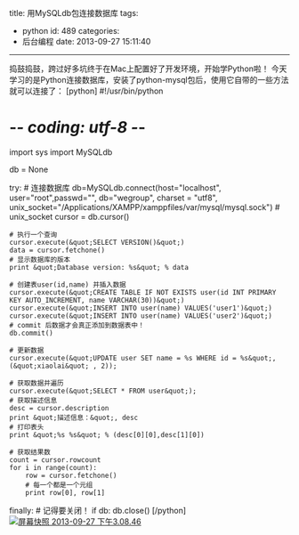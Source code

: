 title: 用MySQLdb包连接数据库
tags:
  - python
id: 489
categories:
  - 后台编程
date: 2013-09-27 15:11:40
---

捣鼓捣鼓，跨过好多坑终于在Mac上配置好了开发环境，开始学Python啦！
今天学习的是Python连接数据库，安装了python-mysql包后，使用它自带的一些方法就可以连接了：
[python]
#!/usr/bin/python
# -*- coding: utf-8 -*- 
import sys
import MySQLdb

db = None

try:
    # 连接数据库
    db=MySQLdb.connect(host=&quot;localhost&quot;,
                     user=&quot;root&quot;,passwd=&quot;&quot;,
                     db=&quot;wegroup&quot;,
                     charset = &quot;utf8&quot;,
                     unix_socket=&quot;/Applications/XAMPP/xamppfiles/var/mysql/mysql.sock&quot;)
                     # unix_socket 
    cursor = db.cursor()

    # 执行一个查询
    cursor.execute(&quot;SELECT VERSION()&quot;)
    data = cursor.fetchone()
    # 显示数据库的版本
    print &quot;Database version: %s&quot; % data

    # 创建表user(id,name) 并插入数据
    cursor.execute(&quot;CREATE TABLE IF NOT EXISTS user(id INT PRIMARY KEY AUTO_INCREMENT, name VARCHAR(30))&quot;)
    cursor.execute(&quot;INSERT INTO user(name) VALUES('user1')&quot;)
    cursor.execute(&quot;INSERT INTO user(name) VALUES('user2')&quot;)
    # commit 后数据才会真正添加到数据表中！
    db.commit()

    # 更新数据
    cursor.execute(&quot;UPDATE user SET name = %s WHERE id = %s&quot;,(&quot;xiaolai&quot; , 2));

    # 获取数据并遍历
    cursor.execute(&quot;SELECT * FROM user&quot;);
    # 获取描述信息
    desc = cursor.description
    print &quot;描述信息：&quot;, desc
    # 打印表头
    print &quot;%s %s&quot; % (desc[0][0],desc[1][0])

    # 获取结果数
    count = cursor.rowcount
    for i in range(count):
        row = cursor.fetchone()
        # 每一个都是一个元组
        print row[0], row[1]

finally:
    # 记得要关闭！
    if db:
        db.close()
[/python]
[![](http://xiaolai-wordpress.stor.sinaapp.com/uploads/2013/09/屏幕快照-2013-09-27-下午3.08.46.png "屏幕快照 2013-09-27 下午3.08.46")](http://xiaolai-wordpress.stor.sinaapp.com/uploads/2013/09/屏幕快照-2013-09-27-下午3.08.46.png)